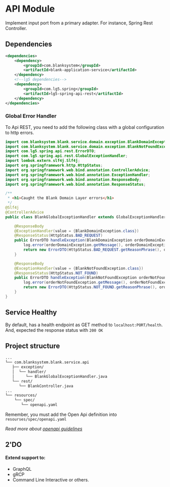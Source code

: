 # API Module

Implement input port from a primary adapter. For instance, Spring Rest Controller.


## Dependencies
```xml title="pom.xml" linenums="1" hl_lines="9"
<dependencies>
    <dependency>
        <groupId>com.blanksystem</groupId>
        <artifactId>blank-application-service</artifactId>
    </dependency>
    <!--lg5 dependencies-->
    <dependency>
        <groupId>com.lg5.spring</groupId>
        <artifactId>lg5-spring-api-rest</artifactId>
    </dependency>
</dependencies>
```
### Global Error Handler
To Api REST, you need to add the following class with a global configuration to http errors.
```java linenums="1"
import com.blanksystem.blank.service.domain.exception.BlankDomainException;
import com.blanksystem.blank.service.domain.exception.BlankNotFoundException;
import com.lg5.spring.api.rest.ErrorDTO;
import com.lg5.spring.api.rest.GlobalExceptionHandler;
import lombok.extern.slf4j.Slf4j;
import org.springframework.http.HttpStatus;
import org.springframework.web.bind.annotation.ControllerAdvice;
import org.springframework.web.bind.annotation.ExceptionHandler;
import org.springframework.web.bind.annotation.ResponseBody;
import org.springframework.web.bind.annotation.ResponseStatus;

/**
 * <h1>Caught the Blank Domain Layer errors</h1>
 */
@Slf4j
@ControllerAdvice
public class BlankGlobalExceptionHandler extends GlobalExceptionHandler {

    @ResponseBody
    @ExceptionHandler(value = {BlankDomainException.class})
    @ResponseStatus(HttpStatus.BAD_REQUEST)
    public ErrorDTO handleException(BlankDomainException orderDomainException) {
        log.error(orderDomainException.getMessage(), orderDomainException);
        return new ErrorDTO(HttpStatus.BAD_REQUEST.getReasonPhrase(), orderDomainException.getMessage());
    }

    @ResponseBody
    @ExceptionHandler(value = {BlankNotFoundException.class})
    @ResponseStatus(HttpStatus.NOT_FOUND)
    public ErrorDTO handleException(BlankNotFoundException orderNotFoundException) {
        log.error(orderNotFoundException.getMessage(), orderNotFoundException);
        return new ErrorDTO(HttpStatus.NOT_FOUND.getReasonPhrase(), orderNotFoundException.getMessage());
    }
}
```
## Service Healthy
By default, has a health endpoint as GET method to `localhost:PORT/health`.     
And, expected the response status with `200 OK`
## Project structure
```markdown linenums="1" hl_lines="11"
...
└── com.blanksystem.blank.service.api
   ├── exception/
   │  └── handler/
   │     └── BlankGlobalExceptionHandler.java
   └── rest/
      └── BlankController.java
...
└── resources/
    └── spec/
       └── openapi.yaml
``` 
Remember, you must add the Open Api definition into `resourses/spec/openapi.yaml`

_Read more about [openapi guidelines][1]_ 


## 2'DO
#### Extend support to:
* GraphQL
* gRCP
* Command Line Interactive or others.

[1]: https://lufgarciaqu.medium.com